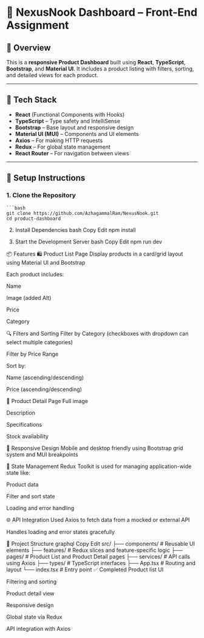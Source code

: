 # 🚀 NexusNook Dashboard – Front-End Assignment

## 🧾 Overview

This is a **responsive Product Dashboard** built using **React**, **TypeScript**, **Bootstrap**, and **Material UI**. It includes a product listing with filters, sorting, and detailed views for each product.

---

## 🧰 Tech Stack

- **React** (Functional Components with Hooks)
- **TypeScript** – Type safety and IntelliSense
- **Bootstrap** – Base layout and responsive design
- **Material UI (MUI)** – Components and UI elements
- **Axios** – For making HTTP requests
- **Redux** – For global state management
- **React Router** – For navigation between views
---

## 🚀 Setup Instructions

### 1. Clone the Repository

    ```bash
    git clone https://github.com/AzhagammalRam/NexusNook.git
    cd product-dashboard
2. Install Dependencies
    bash
    Copy
    Edit
    npm install

3. Start the Development Server
    bash
    Copy
    Edit
    npm run dev

📦 Features
🛍️ Product List Page
Display products in a card/grid layout using Material UI and Bootstrap

Each product includes:

Name

Image (added Alt)

Price

Category

🔍 Filters and Sorting
Filter by Category (checkboxes with dropdown can select multiple categories)

Filter by Price Range

Sort by:

Name (ascending/descending)

Price (ascending/descending)

📄 Product Detail Page
Full image

Description

Specifications 

Stock availability

📱 Responsive Design
Mobile and desktop friendly using Bootstrap grid system and MUI breakpoints

🔄 State Management
Redux Toolkit is used for managing application-wide state like:

Product data

Filter and sort state

Loading and error handling

🌐 API Integration
Used Axios to fetch data from a mocked or external API

Handles loading and error states gracefully

📁 Project Structure
graphql
Copy
Edit
src/
├── components/         # Reusable UI elements
├── features/           # Redux slices and feature-specific logic
├── pages/              # Product List and Product Detail pages
├── services/           # API calls using Axios
├── types/              # TypeScript interfaces
├── App.tsx             # Routing and layout
└── index.tsx           # Entry point
✅ Completed
 Product list UI

 Filtering and sorting

 Product detail view

 Responsive design

 Global state via Redux

 API integration with Axios